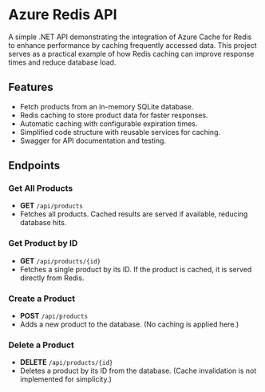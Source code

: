 # Azure Redis API

A simple .NET API demonstrating the integration of Azure Cache for Redis to enhance performance by caching frequently accessed data. This project serves as a practical example of how Redis caching can improve response times and reduce database load.

## Features

- Fetch products from an in-memory SQLite database.
- Redis caching to store product data for faster responses.
- Automatic caching with configurable expiration times.
- Simplified code structure with reusable services for caching.
- Swagger for API documentation and testing.

## Endpoints

### Get All Products
- **GET** `/api/products`
- Fetches all products. Cached results are served if available, reducing database hits.

### Get Product by ID
- **GET** `/api/products/{id}`
- Fetches a single product by its ID. If the product is cached, it is served directly from Redis.

### Create a Product
- **POST** `/api/products`
- Adds a new product to the database. (No caching is applied here.)

### Delete a Product
- **DELETE** `/api/products/{id}`
- Deletes a product by its ID from the database. (Cache invalidation is not implemented for simplicity.)

